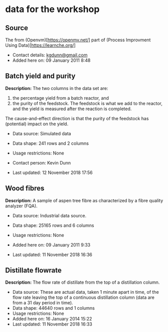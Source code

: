 # data for the workshop

## Source 

The from (Openvm)[https://openmv.net/] part of (Process Improvment Using Data)[https://learnche.org/]

- Contact details:	kgdunn@gmail.com
- Added here on:	09 January 2011 8:48

## Batch yield and purity
**Description:**	The two columns in the data set are:
1. the percentage yield from a batch reactor, and
2. the purity of the feedstock.
The feedstock is what we add to the reactor, and the yield is measured after the reaction is completed.

The cause-and-effect direction is that the purity of the feedstock has (potential) impact on the yield.

- Data source:	Simulated data
- Data shape:	241 rows and 2 columns
- Usage restrictions:	None
- Contact person:	Kevin Dunn

- Last updated:	12 November 2018 17:56

## Wood fibres
**Description:**	A sample of aspen tree fibre as characterized by a fibre quality analyzer (FQA).
- Data source:	Industrial data source.
- Data shape:	25165 rows and 6 columns
- Usage restrictions:	None

- Added here on:	09 January 2011 9:33
- Last updated:	11 November 2018 16:36

## Distillate flowrate
**Description:**	The flow rate of distillate from the top of a distillation column.
- Data source:	These are actual data, taken 1 minute apart in time, of the flow rate leaving the top of a continuous distillation column (data are from a 31 day period in time).
- Data shape:	44640 rows and 1 columns
- Usage restrictions:	None
- Added here on:	16 January 2014 15:22
- Last updated:	11 November 2018 16:33







